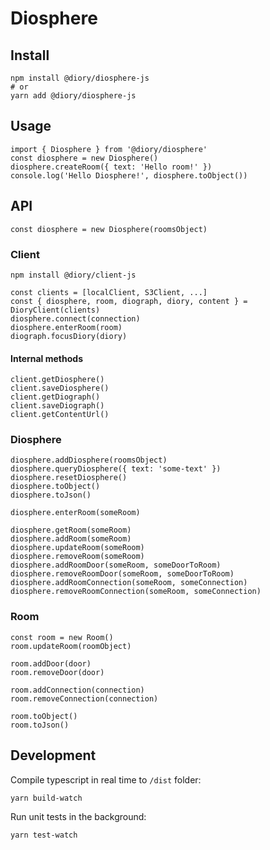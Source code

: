 # Diosphere

## Install

```
npm install @diory/diosphere-js
# or
yarn add @diory/diosphere-js
```

## Usage

```
import { Diosphere } from '@diory/diosphere'
const diosphere = new Diosphere()
diosphere.createRoom({ text: 'Hello room!' })
console.log('Hello Diosphere!', diosphere.toObject())
```

## API

```
const diosphere = new Diosphere(roomsObject)
```

### Client

```
npm install @diory/client-js

const clients = [localClient, S3Client, ...]
const { diosphere, room, diograph, diory, content } = DioryClient(clients)
diosphere.connect(connection)
diosphere.enterRoom(room)
diograph.focusDiory(diory)
```

#### Internal methods

```
client.getDiosphere()
client.saveDiosphere()
client.getDiograph()
client.saveDiograph()
client.getContentUrl()
```

### Diosphere

```
diosphere.addDiosphere(roomsObject)
diosphere.queryDiosphere({ text: 'some-text' })
diosphere.resetDiosphere()
diosphere.toObject()
diosphere.toJson()

diosphere.enterRoom(someRoom)

diosphere.getRoom(someRoom)
diosphere.addRoom(someRoom)
diosphere.updateRoom(someRoom)
diosphere.removeRoom(someRoom)
diosphere.addRoomDoor(someRoom, someDoorToRoom)
diosphere.removeRoomDoor(someRoom, someDoorToRoom)
diosphere.addRoomConnection(someRoom, someConnection)
diosphere.removeRoomConnection(someRoom, someConnection)
```

### Room

```
const room = new Room()
room.updateRoom(roomObject)

room.addDoor(door)
room.removeDoor(door)

room.addConnection(connection)
room.removeConnection(connection)

room.toObject()
room.toJson()
```

## Development

Compile typescript in real time to `/dist` folder:

```
yarn build-watch
```

Run unit tests in the background:

```
yarn test-watch
```
